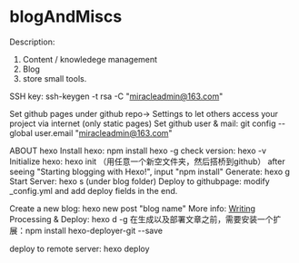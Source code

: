 # blogAndMiscs
Description:
1. Content / knowledege management
2. Blog 
3. store small tools.


SSH key: ssh-keygen -t rsa -C "miracleadmin@163.com"

Set github pages under github repo-> Settings to let others access your project via internet  (only static pages)
Set github user & mail: git config --global user.email "miracleadmin@163.com"

ABOUT hexo 
Install hexo: npm install hexo -g
check version: hexo -v
Initialize hexo: hexo init （用任意一个新空文件夹，然后搭桥到github）
after seeing "Starting blogging with Hexo!", input "npm install"
Generate: hexo g
Start Server: hexo s   (under blog folder)
Deploy to githubpage:  modify _config.yml and add deploy fields in the end.

Create a new blog:  hexo new post "blog name"
More info: [Writing](https://hexo.io/docs/writing.html)
Processing & Deploy: hexo d -g
在生成以及部署文章之前，需要安装一个扩展：npm install hexo-deployer-git --save

deploy to remote server: hexo deploy